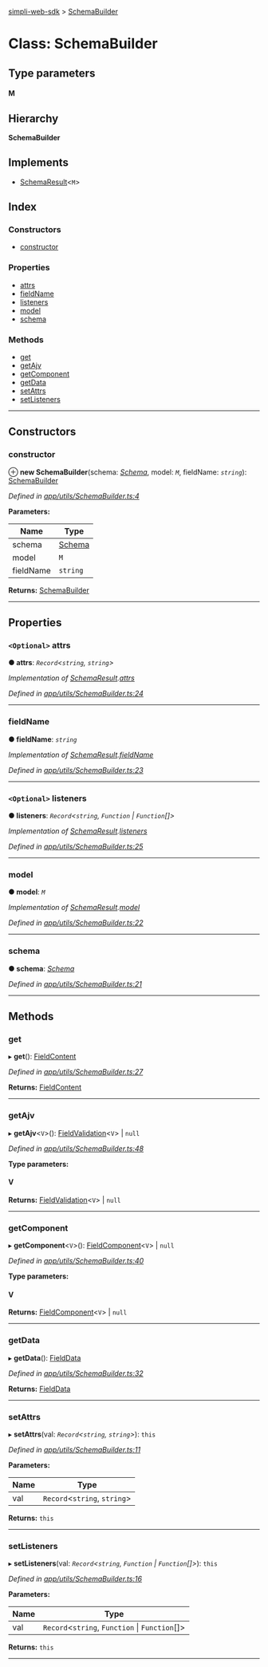 [simpli-web-sdk](../README.md) > [SchemaBuilder](../classes/schemabuilder.md)

# Class: SchemaBuilder

## Type parameters
#### M 
## Hierarchy

**SchemaBuilder**

## Implements

* [SchemaResult](../interfaces/schemaresult.md)<`M`>

## Index

### Constructors

* [constructor](schemabuilder.md#constructor)

### Properties

* [attrs](schemabuilder.md#attrs)
* [fieldName](schemabuilder.md#fieldname)
* [listeners](schemabuilder.md#listeners)
* [model](schemabuilder.md#model)
* [schema](schemabuilder.md#schema)

### Methods

* [get](schemabuilder.md#get)
* [getAjv](schemabuilder.md#getajv)
* [getComponent](schemabuilder.md#getcomponent)
* [getData](schemabuilder.md#getdata)
* [setAttrs](schemabuilder.md#setattrs)
* [setListeners](schemabuilder.md#setlisteners)

---

## Constructors

<a id="constructor"></a>

###  constructor

⊕ **new SchemaBuilder**(schema: *[Schema](schema.md)*, model: *`M`*, fieldName: *`string`*): [SchemaBuilder](schemabuilder.md)

*Defined in [app/utils/SchemaBuilder.ts:4](https://github.com/simplitech/simpli-web-sdk/blob/77f6425/src/app/utils/SchemaBuilder.ts#L4)*

**Parameters:**

| Name | Type |
| ------ | ------ |
| schema | [Schema](schema.md) |
| model | `M` |
| fieldName | `string` |

**Returns:** [SchemaBuilder](schemabuilder.md)

___

## Properties

<a id="attrs"></a>

### `<Optional>` attrs

**● attrs**: *`Record`<`string`, `string`>*

*Implementation of [SchemaResult](../interfaces/schemaresult.md).[attrs](../interfaces/schemaresult.md#attrs)*

*Defined in [app/utils/SchemaBuilder.ts:24](https://github.com/simplitech/simpli-web-sdk/blob/77f6425/src/app/utils/SchemaBuilder.ts#L24)*

___
<a id="fieldname"></a>

###  fieldName

**● fieldName**: *`string`*

*Implementation of [SchemaResult](../interfaces/schemaresult.md).[fieldName](../interfaces/schemaresult.md#fieldname)*

*Defined in [app/utils/SchemaBuilder.ts:23](https://github.com/simplitech/simpli-web-sdk/blob/77f6425/src/app/utils/SchemaBuilder.ts#L23)*

___
<a id="listeners"></a>

### `<Optional>` listeners

**● listeners**: *`Record`<`string`, `Function` \| `Function`[]>*

*Implementation of [SchemaResult](../interfaces/schemaresult.md).[listeners](../interfaces/schemaresult.md#listeners)*

*Defined in [app/utils/SchemaBuilder.ts:25](https://github.com/simplitech/simpli-web-sdk/blob/77f6425/src/app/utils/SchemaBuilder.ts#L25)*

___
<a id="model"></a>

###  model

**● model**: *`M`*

*Implementation of [SchemaResult](../interfaces/schemaresult.md).[model](../interfaces/schemaresult.md#model)*

*Defined in [app/utils/SchemaBuilder.ts:22](https://github.com/simplitech/simpli-web-sdk/blob/77f6425/src/app/utils/SchemaBuilder.ts#L22)*

___
<a id="schema"></a>

###  schema

**● schema**: *[Schema](schema.md)*

*Defined in [app/utils/SchemaBuilder.ts:21](https://github.com/simplitech/simpli-web-sdk/blob/77f6425/src/app/utils/SchemaBuilder.ts#L21)*

___

## Methods

<a id="get"></a>

###  get

▸ **get**(): [FieldContent](../#fieldcontent)

*Defined in [app/utils/SchemaBuilder.ts:27](https://github.com/simplitech/simpli-web-sdk/blob/77f6425/src/app/utils/SchemaBuilder.ts#L27)*

**Returns:** [FieldContent](../#fieldcontent)

___
<a id="getajv"></a>

###  getAjv

▸ **getAjv**<`V`>(): [FieldValidation](../#fieldvalidation)<`V`> \| `null`

*Defined in [app/utils/SchemaBuilder.ts:48](https://github.com/simplitech/simpli-web-sdk/blob/77f6425/src/app/utils/SchemaBuilder.ts#L48)*

**Type parameters:**

#### V 

**Returns:** [FieldValidation](../#fieldvalidation)<`V`> \| `null`

___
<a id="getcomponent"></a>

###  getComponent

▸ **getComponent**<`V`>(): [FieldComponent](../interfaces/fieldcomponent.md)<`V`> \| `null`

*Defined in [app/utils/SchemaBuilder.ts:40](https://github.com/simplitech/simpli-web-sdk/blob/77f6425/src/app/utils/SchemaBuilder.ts#L40)*

**Type parameters:**

#### V 

**Returns:** [FieldComponent](../interfaces/fieldcomponent.md)<`V`> \| `null`

___
<a id="getdata"></a>

###  getData

▸ **getData**(): [FieldData](../#fielddata)

*Defined in [app/utils/SchemaBuilder.ts:32](https://github.com/simplitech/simpli-web-sdk/blob/77f6425/src/app/utils/SchemaBuilder.ts#L32)*

**Returns:** [FieldData](../#fielddata)

___
<a id="setattrs"></a>

###  setAttrs

▸ **setAttrs**(val: *`Record`<`string`, `string`>*): `this`

*Defined in [app/utils/SchemaBuilder.ts:11](https://github.com/simplitech/simpli-web-sdk/blob/77f6425/src/app/utils/SchemaBuilder.ts#L11)*

**Parameters:**

| Name | Type |
| ------ | ------ |
| val | `Record`<`string`, `string`> |

**Returns:** `this`

___
<a id="setlisteners"></a>

###  setListeners

▸ **setListeners**(val: *`Record`<`string`, `Function` \| `Function`[]>*): `this`

*Defined in [app/utils/SchemaBuilder.ts:16](https://github.com/simplitech/simpli-web-sdk/blob/77f6425/src/app/utils/SchemaBuilder.ts#L16)*

**Parameters:**

| Name | Type |
| ------ | ------ |
| val | `Record`<`string`, `Function` \| `Function`[]> |

**Returns:** `this`

___


